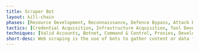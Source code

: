 ```yaml
---
title: Scraper Bot
layout: kill-chain
phases: [Resource Development, Reconnaissance, Defence Bypass, Attack Execution, Actions on the Objective, Post-Attack]
tactics: [Credential Acquisition, Infrastructure Acquisition, Tool Development, Specific Target, Loose Target, Mitigation Bypass, Human Emulation, Proxying, Fake Interaction, Exfiltration, Sale]
techniques: [Valid Accounts, Botnet, Command & Control, Proxies, Development of Tools, Testing of Tools, Campaign Reuse, Continual Content Scraping, Periodic Content Scraping, CAPTCHA FArm, Automated CAPTCHA Bypass, Cookie Abuse, Credential Pinning, Mouse Usage, User Agent Spoofing, Device Fingerprint Emulation, IP Rotation, Form Filling, Automated Advertisement of Stock, Content Dumping, Information Brokerage]
short-desc: Web scraping is the use of bots to gather content or data from websites. Some scraper bots are beneficial to and welcomed by website administrators. However, some scraper bots, such as content and pricing scraper bots, can have malicious intentions and cause serious harm to businesses and their customers. A scraper bot could also be used to clone an entire website for use in a phishing campaign.
---
```


